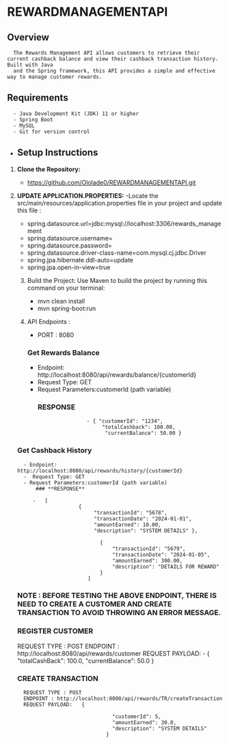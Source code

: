 # REWARDMANAGEMENTAPI

## Overview

      The Rewards Management API allows customers to retrieve their current cashback balance and view their cashback transaction history. Built with Java 
      and the Spring framework, this API provides a simple and effective way to manage customer rewards.

## Requirements

      - Java Development Kit (JDK) 11 or higher
      - Spring Boot
      - MySQL
      - Git for version control

- ## Setup Instructions

1. **Clone the Repository:**
     - https://github.com/Ololade0/REWARDMANAGEMENTAPI.git
   
2. **UPDATE APPLICATION.PROPERTIES:**
   -Locate the src/main/resources/application.properties file in your project and update this file : 
     - spring.datasource.url=jdbc:mysql://localhost:3306/rewards_management
     - spring.datasource.username=<your-username>
     - spring.datasource.password=<your-password>
     - spring.datasource.driver-class-name=com.mysql.cj.jdbc.Driver
     - spring.jpa.hibernate.ddl-auto=update
      - spring.jpa.open-in-view=true

   3. Build  the Project: Use Maven to build the project by running this command on your terminal:
       - mvn clean install
       - mvn spring-boot:run
         
    4. API Endpoints :
        - PORT : 8080
       
        ### **Get Rewards Balance**
        - Endpoint: http://localhost:8080/api/rewards/balance/{customerId}
        - Request Type: GET
        - Request Parameters:customerId (path variable)
            ### **RESPONSE**
                              - { "customerId": "1234",
                                   "totalCashback": 100.00,
                                    "currentBalance": 50.00 }
      

          
      ### **Get Cashback History**
         - Endpoint: http://localhost:8080/api/rewards/history/{customerId}
         -  Request Type: GET
         - Request Parameters:customerId (path variable)
             ### **RESPONSE**
   
            -   [
                           {
                                "transactionId": "5678",
                                "transactionDate": "2024-01-01",
                                "amountEarned": 10.00,
                                "description": "SYSTEM DETAILS" },
    
                                  {
                                      "transactionId": "5679",
                                      "transactionDate": "2024-01-05",
                                      "amountEarned": 300.00,
                                      "description": "DETAILS FOR REWARD"
                                  }
                              ]

          

      ### **NOTE** : BEFORE TESTING THE ABOVE ENDPOINT, THERE IS NEED TO CREATE A CUSTOMER AND CREATE TRANSACTION TO AVOID THROWING AN ERROR MESSAGE.
    ### **REGISTER CUSTOMER**
   REQUEST TYPE : POST
   ENDPOINT : http://localhost:8080/api/rewards/customer
   REQUEST PAYLOAD:  - {
                          "totalCashBack": 100.0,
                          "currentBalance": 50.0
                                                }
    ### **CREATE TRANSACTION**
         REQUEST TYPE : POST
         ENDPOINT : http://localhost:8080/api/rewards/TR/createTransaction
         REQUEST PAYLOAD:   {

                                      "customerId": 5,
                                      "amountEarned": 30.0,
                                      "description": "SYSTEM DETAILS"
                                    }
